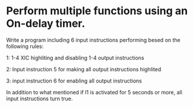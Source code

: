 # Perform multiple functions using an On-delay timer.

Write a program including 6 input instructions performing besed on the following rules:

1: 1-4 XIC highliting and disabling 1-4 output instructions

2: Input instruction 5 for making all output instructions highlited

3: input instruction 6 for enabling all output instructions
 
In addition to what mentioned if I1 is activated for 5 seconds or more, all input instructions turn true.

